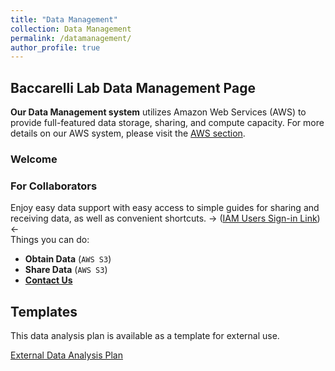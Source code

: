 ```yaml
---
title: "Data Management"
collection: Data Management
permalink: /datamanagement/
author_profile: true
---
```


## Baccarelli Lab Data Management Page ##

**Our Data Management system** utilizes Amazon Web Services (AWS) to provide full-featured data storage, sharing, and compute capacity. For more details on our AWS system, please visit the [AWS section](https://baccarellilab.github.io/aws/).

### Welcome ###

### For Collaborators

Enjoy easy data support with easy access to simple guides for sharing and receiving data, as well as convenient shortcuts.
               -> ([IAM Users Sign-in Link](https://baccarellilab.signin.aws.amazon.com/console)) <-
<br> Things you can do:

- **Obtain Data** (`AWS S3`) 
- **Share Data** (`AWS S3`)
- **[Contact Us](jmk2273@cumc.columbia.edu)**


## Templates 

This data analysis plan is available as a template for external use.

[External Data Analysis Plan](https://s3.amazonaws.com/baccarellilabgithubio/TEMPLATE+Analysis+Plans_External.pdf)
